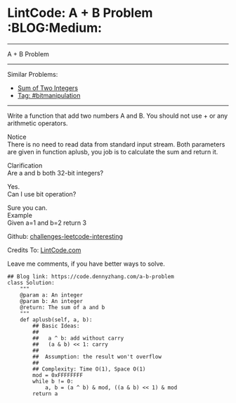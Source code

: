 # LintCode: A + B Problem     :BLOG:Medium:


---

A + B Problem  

---

Similar Problems:  
-   [Sum of Two Integers](https://code.dennyzhang.com/sum-of-two-integers)
-   [Tag: #bitmanipulation](https://code.dennyzhang.com/tag/bitmanipulation)

---

Write a function that add two numbers A and B. You should not use + or any arithmetic operators.  

Notice  
There is no need to read data from standard input stream. Both parameters are given in function aplusb, you job is to calculate the sum and return it.  

Clarification  
Are a and b both 32-bit integers?  

Yes.  
Can I use bit operation?  

Sure you can.  
Example  
Given a=1 and b=2 return 3  

Github: [challenges-leetcode-interesting](https://github.com/DennyZhang/challenges-leetcode-interesting/tree/master/a-b-problem)  

Credits To: [LintCode.com](http://www.lintcode.com/en/problem/a-b-problem/)  

Leave me comments, if you have better ways to solve.  

    ## Blog link: https://code.dennyzhang.com/a-b-problem
    class Solution:
        """
        @param a: An integer
        @param b: An integer
        @return: The sum of a and b
        """
        def aplusb(self, a, b):
            ## Basic Ideas:
            ##
            ##   a ^ b: add without carry
            ##   (a & b) << 1: carry
            ##
            ##  Assumption: the result won't overflow
            ##
            ## Complexity: Time O(1), Space O(1)
            mod = 0xFFFFFFFF
            while b != 0:
                a, b = (a ^ b) & mod, ((a & b) << 1) & mod
            return a